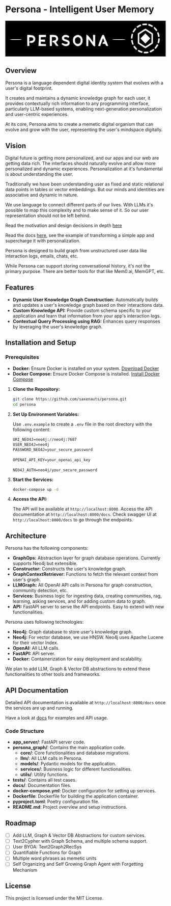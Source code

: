 # Persona - Intelligent User Memory

![Persona Banner](docs/assets/banner.svg)

## Overview

Persona is a language dependent digital identity system that evolves with a user's digital footprint.

It creates and maintains a dynamic knowledge graph for each user, it provides contextually rich information to any programming interface, particularly LLM-based systems, enabling next-generation personalization and user-centric experiences.

At its core, Persona aims to create a memetic digital organism that can evolve and grow with the user, representing the user's mindspace digitally.

## Vision 

Digital future is getting more personalized, and our apps and our web are getting data rich. The interfaces should naturally evolve and allow more personalized and dynamic experiences. Personalization at it's fundamental is about understanding the user.

Traditionally we have been understanding user as fixed and static relational data points in tables or vector embeddings. But our minds and identities are associative and dynamic in nature.

We use language to connect different parts of our lives. With LLMs it's possible to map this complexity and to make sense of it. So our user representation should not be left behind. 

Read the motivation and design decisions in depth [here](https://saxenauts.io/blog/persona-graph)

Read the docs [here](http://docs.persona.dev), see the example of transforming a simple app and supercharge it with personalization. 

Persona is designed to build graph from unstructured user data like interaction logs, emails, chats, etc. 

While Persona can support storing conversational history, it's not the primary purpose. There are better tools for that like Mem0.ai, MemGPT, etc.


## Features

- **Dynamic User Knowledge Graph Construction:** Automatically builds and updates a user's knowledge graph based on their interactions data.
- **Custom Knowledge API:** Provide custom schema specific to your application and learn that information from your app's interaction logs. 
- **Contextual Query Processing using RAG:** Enhances query responses by leveraging the user's knowledge graph.


## Installation and Setup

### Prerequisites

- **Docker:** Ensure Docker is installed on your system. [Download Docker](https://www.docker.com/get-started)
- **Docker Compose:** Ensure Docker Compose is installed. [Install Docker Compose](https://docs.docker.com/compose/install/)

1. **Clone the Repository:**

   ```bash
   git clone https://github.com/saxenauts/persona.git
   cd persona
   ```

2. **Set Up Environment Variables:**

   Use `.env.example` to create a `.env` file in the root directory with the following content:

   ```env
   URI_NEO4J=neo4j://neo4j:7687
   USER_NEO4J=neo4j
   PASSWORD_NEO4J=your_secure_password

   OPENAI_API_KEY=your_openai_api_key

   NEO4J_AUTH=neo4j/your_secure_password
   ```

3. **Start the Services:**

   ```bash
   docker-compose up -d
   ```

4. **Access the API:**

   The API will be available at `http://localhost:8000`. Access the API documentation at `http://localhost:8000/docs`.
   Check swagger UI at `http://localhost:8000/docs` to go through the endpoints.

## Architecture

Persona has the following components:

- **GraphOps:** Abstraction layer for graph database operations. Currently supports Neo4j but extensible.
- **Constructor:** Constructs the user's knowledge graph.
- **GraphContextRetriever:** Functions to fetch the relevant context from user's graph.
- **LLMGraph:** All OpenAI API calls in Persona for graph construction, community detection, etc.
- **Services:** Business logic for ingesting data, creating communities, rag, learning, asking services, and for adding custom data to graph. 
- **API:** FastAPI server to serve the API endpoints. Easy to extend with new functionalities.

Persona uses following technologies:

- **Neo4j:** Graph database to store user's knowledge graph.
- **Neo4j:** For vector database, we use HNSW. Neo4j uses Apache Lucene for their vector Index. 
- **OpenAI:** All LLM calls.
- **FastAPI:** API server.
- **Docker:** Containerization for easy deployment and scalability.

We plan to add LLM, Graph & Vector DB abstractions to extend these functionalities to other tools and frameworks.


## API Documentation

Detailed API documentation is available at `http://localhost:8000/docs` once the services are up and running.

Have a look at [docs](http://docs.persona.dev) for examples and API usage. 


### Code Structure

- **app_server/**: FastAPI server code.
- **persona_graph/**: Contains the main application code.
  - **core/**: Core functionalities and database migrations.
  - **llm/**: All LLM calls in Persona.
  - **models/**: Pydantic models for the application.
  - **services/**: Business logic for different functionalities.
  - **utils/**: Utility functions.
- **tests/**: Contains all test cases.
- **docs/**: Documentation files.
- **docker-compose.yml**: Docker configuration for setting up services.
- **Dockerfile**: Dockerfile for building the application container.
- **pyproject.toml**: Poetry configuration file.
- **README.md**: Project overview and setup instructions.


## Roadmap

- [ ] Add LLM, Graph & Vector DB Abstractions for custom services. 
- [ ] Text2Cypher with Graph Schema, and multiple schema support. 
- [ ] User BYOA: Text2Graph2RecSys
- [ ] Quantifiable Functions for Graph
- [ ] Multiple word phrases as memetic units 
- [ ] Self Organizing and Self Growing Graph Agent with Forgetting Mechanism

## License

This project is licensed under the MIT License.
